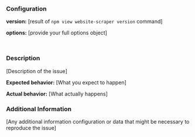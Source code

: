 <!--
    This template is for bug reports. 
    If you are reporting a bug, please continue on. Note that leaving sections blank will make it difficult for us to troubleshoot and we may have to close the issue. 
    
    If you are here for another reason, please remove section below.
-->

### Configuration
**version:** [result of `npm view website-scraper version` command]

**options:** [provide your full options object]
```js



```
<!-- Note that if you don't provide urls which we can use to reproduce problem - in most of cases we will not be able to help and issue will be closed. -->

### Description

[Description of the issue]

**Expected behavior:** [What you expect to happen]

**Actual behavior:** [What actually happens]

### Additional Information

[Any additional information configuration or data that might be necessary to reproduce the issue]
